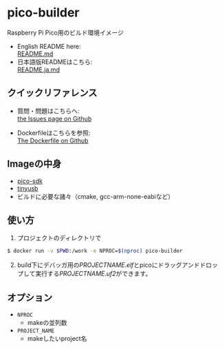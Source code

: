 # pico-builder

Raspberry Pi Pico用のビルド環境イメージ

- English README here:<br>
[README.md](https://github.com/Futafi/pico-builder/blob/main/README.md)
- 日本語版READMEはこちら:<br>
[README.ja.md](https://github.com/Futafi/pico-builder/blob/main/README.ja.md)

## クイックリファレンス

* 質問・問題はこちらへ:<br>
[the Issues page on Github](https://github.com/Futafi/pico-builder/issues)

* Dockerfileはこちらを参照:<br>
[The Dockerfile on Github](https://github.com/Futafi/pico-builder/blob/main/Dockerfile)

## Imageの中身

* [pico-sdk](https://github.com/raspberrypi/pico-sdk)
* [tinyusb](https://github.com/hathach/tinyusb/tree/4bfab30c02279a0530e1a56f4a7c539f2d35a293)
* ビルドに必要な諸々（cmake, gcc-arm-none-eabiなど）

## 使い方

1.  プロジェクトのディレクトリで
```bash
$ docker run -v $PWD:/work -e NPROC=$(nproc) pico-builder
```

2. build下にデバッガ用の*PROJECTNAME.elf*とpicoにドラッグアンドドロップして実行する*PROJECTNAME.uf2*ができます。

## オプション
- `NPROC`
    - makeの並列数
- `PROJECT_NAME`
    - makeしたいproject名